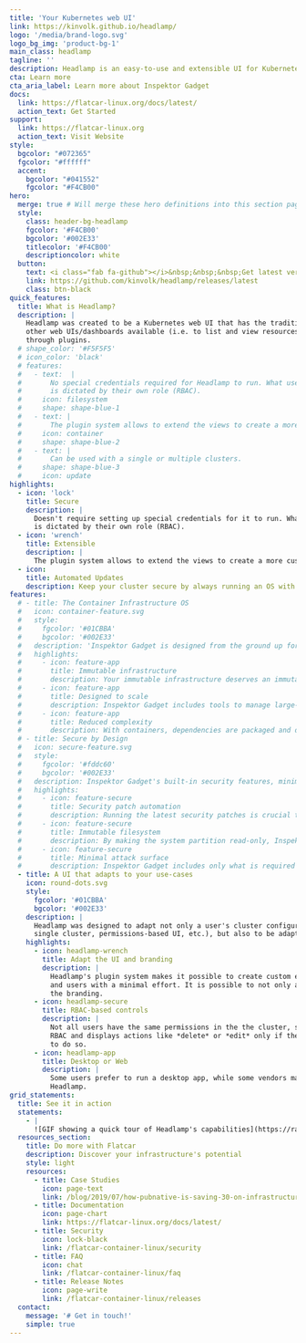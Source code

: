 ```yaml
---
title: 'Your Kubernetes web UI'
link: https://kinvolk.github.io/headlamp/
logo: '/media/brand-logo.svg'
logo_bg_img: 'product-bg-1'
main_class: headlamp
tagline: ''
description: Headlamp is an easy-to-use and extensible UI for Kubernetes
cta: Learn more
cta_aria_label: Learn more about Inspektor Gadget
docs:
  link: https://flatcar-linux.org/docs/latest/
  action_text: Get Started
support:
  link: https://flatcar-linux.org
  action_text: Visit Website
style:
  bgcolor: "#072365"
  fgcolor: "#ffffff"
  accent:
    bgcolor: "#041552"
    fgcolor: "#F4CB00"
hero:
  merge: true # Will merge these hero definitions into this section pages
  style:
    class: header-bg-headlamp
    fgcolor: '#F4CB00'
    bgcolor: '#002E33'
    titlecolor: '#F4CB00'
    descriptioncolor: white
  button:
    text: <i class="fab fa-github"></i>&nbsp;&nbsp;&nbsp;Get latest version
    link: https://github.com/kinvolk/headlamp/releases/latest
    class: btn-black
quick_features:
  title: What is Headlamp?
  description: |
    Headlamp was created to be a Kubernetes web UI that has the traditional functionality of
    other web UIs/dashboards available (i.e. to list and view resources) and can be extensible
    through plugins.
  # shape_color: '#F5F5F5'
  # icon_color: 'black'
  # features:
  #   - text:  |
  #       No special credentials required for Headlamp to run. What users can do
  #       is dictated by their own role (RBAC).
  #     icon: filesystem
  #     shape: shape-blue-1
  #   - text: |
  #       The plugin system allows to extend the views to create a more custom user-experience.
  #     icon: container
  #     shape: shape-blue-2
  #   - text: |
  #       Can be used with a single or multiple clusters.
  #     shape: shape-blue-3
  #     icon: update
highlights:
  - icon: 'lock'
    title: Secure
    description: |
      Doesn't require setting up special credentials for it to run. What users can do
      is dictated by their own role (RBAC).
  - icon: 'wrench'
    title: Extensible
    description: |
      The plugin system allows to extend the views to create a more custom user-experience.
  - icon:
    title: Automated Updates
    description: Keep your cluster secure by always running an OS with the latest security updates and features
features:
  # - title: The Container Infrastructure OS
  #   icon: container-feature.svg
  #   style:
  #     fgcolor: '#01CBBA'
  #     bgcolor: '#002E33'
  #   description: 'Inspektor Gadget is designed from the ground up for running container workloads. It fully embraces the container paradigm, including only what is required to run containers.'
  #   highlights:
  #     - icon: feature-app
  #       title: Immutable infrastructure
  #       description: Your immutable infrastructure deserves an immutable Linux OS. With Inspektor Gadget, you manage your infrastructure, not your configuration.
  #     - icon: feature-app
  #       title: Designed to scale
  #       description: Inspektor Gadget includes tools to manage large-scale, global infrastructure. You can manage update polices, versions and group instances with ease.
  #     - icon: feature-app
  #       title: Reduced complexity
  #       description: With containers, dependencies are packaged and delivered in container images. This makes package managers unnecessary and simplifies the OS.
  # - title: Secure by Design
  #   icon: secure-feature.svg
  #   style:
  #     fgcolor: '#fddc60'
  #     bgcolor: '#002E33'
  #   description: Inspektor Gadget's built-in security features, minimal design and automated updates provide a strong foundation for your infrastructure's security strategy.
  #   highlights:
  #     - icon: feature-secure
  #       title: Security patch automation
  #       description: Running the latest security patches is crucial to removing potential vulnerabilities. Inspektor Gadget's automated updates does this for you.
  #     - icon: feature-secure
  #       title: Immutable filesystem
  #       description: By making the system partition read-only, Inspektor Gadget eliminates a whole class of high-impact security vulnerabilities.
  #     - icon: feature-secure
  #       title: Minimal attack surface
  #       description: Inspektor Gadget includes only what is required to run containers. By minimizing the size and complexity of the OS, the attack surface is also reduced.
  - title: A UI that adapts to your use-cases
    icon: round-dots.svg
    style:
      fgcolor: '#01CBBA'
      bgcolor: '#002E33'
    description: |
      Headlamp was designed to adapt not only a user's cluster configuration (multiple or
      single cluster, permissions-based UI, etc.), but also to be adapted through plugins.
    highlights:
      - icon: headlamp-wrench
        title: Adapt the UI and branding
        description: |
          Headlamp's plugin system makes it possible to create custom experiences to vendors
          and users with a minimal effort. It is possible to not only add/extend views but also
          the branding.
      - icon: headlamp-secure
        title: RBAC-based controls
        description: |
          Not all users have the same permissions in the the cluster, so Headlamp checks
          RBAC and displays actions like *delete* or *edit* only if the user has the permissions
          to do so.
      - icon: headlamp-app
        title: Desktop or Web
        description: |
          Some users prefer to run a desktop app, while some vendors may want to make a Headlamp-based UI available for all their users online. Both cases are possible with
          Headlamp.
grid_statements:
  title: See it in action
  statements:
    - |
      ![GIF showing a quick tour of Headlamp's capabilities](https://raw.githubusercontent.com/kinvolk/headlamp/screenshots/videos/headlamp_quick_run.gif)
  resources_section:
    title: Do more with Flatcar
    description: Discover your infrastructure's potential
    style: light
    resources:
      - title: Case Studies
        icon: page-text
        link: /blog/2019/07/how-pubnative-is-saving-30-on-infrastructure-costs-with-kinvolk-packet-and-kubernetes/
      - title: Documentation
        icon: page-chart
        link: https://flatcar-linux.org/docs/latest/
      - title: Security
        icon: lock-black
        link: /flatcar-container-linux/security
      - title: FAQ
        icon: chat
        link: /flatcar-container-linux/faq
      - title: Release Notes
        icon: page-write
        link: /flatcar-container-linux/releases
  contact:
    message: '# Get in touch!'
    simple: true
---
```

